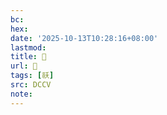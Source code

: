 ```yaml
---
bc:
hex:
date: '2025-10-13T10:28:16+08:00'
lastmod:
title: 􃅈
url: 􃅈
tags: [祅]
src: DCCV
note:
---
```

